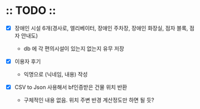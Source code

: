 #  :: TODO ::  
- [x] 장애인 시설 6개(경사로, 엘리베이터, 장애인 주차장, 장애인 화장실, 점자 블록, 점자 안내도)
  * db 에 각 편의시설이 있는지 없는지 유무 저장

- [x] 이용자 후기
  * 익명으로 (닉네임, 내용) 작성

- [x] CSV to Json 사용해서 bf인증받은 건물 위치 반환
  * 구체적인 내용 없음. 위치 주변 반경 계산정도만 하면 될 듯?

